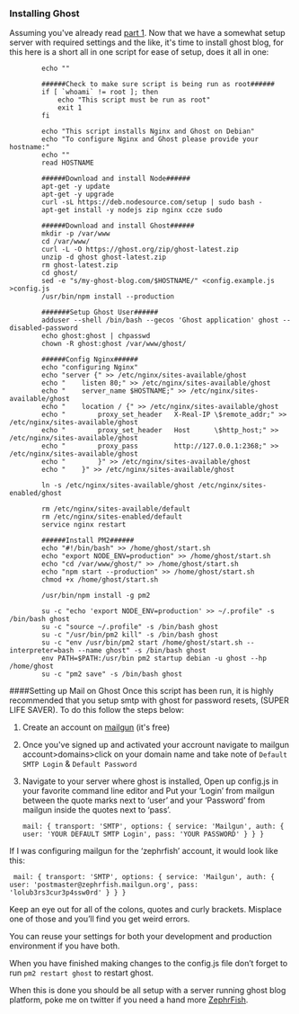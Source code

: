 ### Installing Ghost
Assuming you've already read [part 1](https://blog.zsec.uk/quick-server-p1/). Now that we have a somewhat setup server with required settings and the like, it's time to install ghost blog, for this here is a short all in one script for ease of setup, does it all in one:

			echo ""
			
			######Check to make sure script is being run as root######
			if [ `whoami` != root ]; then
				echo "This script must be run as root"
				exit 1
			fi
			
			echo "This script installs Nginx and Ghost on Debian"
			echo "To configure Nginx and Ghost please provide your hostname:"
			echo ""
			read HOSTNAME
			
			######Download and install Node######
			apt-get -y update
			apt-get -y upgrade
			curl -sL https://deb.nodesource.com/setup | sudo bash -
			apt-get install -y nodejs zip nginx ccze sudo
			
			######Download and install Ghost######
			mkdir -p /var/www
			cd /var/www/
			curl -L -O https://ghost.org/zip/ghost-latest.zip
			unzip -d ghost ghost-latest.zip
			rm ghost-latest.zip
			cd ghost/
			sed -e "s/my-ghost-blog.com/$HOSTNAME/" <config.example.js >config.js
			/usr/bin/npm install --production
			
			#######Setup Ghost User######
			adduser --shell /bin/bash --gecos 'Ghost application' ghost --disabled-password
			echo ghost:ghost | chpasswd
			chown -R ghost:ghost /var/www/ghost/
			
			######Config Nginx######
			echo "configuring Nginx"
			echo "server {" >> /etc/nginx/sites-available/ghost
			echo "    listen 80;" >> /etc/nginx/sites-available/ghost
			echo "    server_name $HOSTNAME;" >> /etc/nginx/sites-available/ghost
			echo "    location / {" >> /etc/nginx/sites-available/ghost
			echo "        proxy_set_header   X-Real-IP \$remote_addr;" >> /etc/nginx/sites-available/ghost
			echo "        proxy_set_header   Host      \$http_host;" >> /etc/nginx/sites-available/ghost
			echo "        proxy_pass         http://127.0.0.1:2368;" >> /etc/nginx/sites-available/ghost
			echo "        }" >> /etc/nginx/sites-available/ghost
			echo "    }" >> /etc/nginx/sites-available/ghost
			
			ln -s /etc/nginx/sites-available/ghost /etc/nginx/sites-enabled/ghost
			
			rm /etc/nginx/sites-available/default
			rm /etc/nginx/sites-enabled/default
			service nginx restart
			
			######Install PM2######
			echo "#!/bin/bash" >> /home/ghost/start.sh
			echo "export NODE_ENV=production" >> /home/ghost/start.sh
			echo "cd /var/www/ghost/" >> /home/ghost/start.sh
			echo "npm start --production" >> /home/ghost/start.sh
			chmod +x /home/ghost/start.sh
			
			/usr/bin/npm install -g pm2
			
			su -c "echo 'export NODE_ENV=production' >> ~/.profile" -s /bin/bash ghost
			su -c "source ~/.profile" -s /bin/bash ghost
			su -c "/usr/bin/pm2 kill" -s /bin/bash ghost
			su -c "env /usr/bin/pm2 start /home/ghost/start.sh --interpreter=bash --name ghost" -s /bin/bash ghost
			env PATH=$PATH:/usr/bin pm2 startup debian -u ghost --hp /home/ghost
			su -c "pm2 save" -s /bin/bash ghost

####Setting up Mail on Ghost
Once this script has been run, it is highly recommended that you setup smtp with ghost for password resets, (SUPER LIFE SAVER). To do this follow the steps below:

 1. Create an account on  [mailgun](mailgun.com) (it's free)
 2. Once you've signed up and activated your accrount navigate to mailgun account>domains>click on your domain name and take note of `Default SMTP Login` & `Default Password`
 3. Navigate to your server where ghost is installed, Open up config.js in your favorite command line editor and Put your ‘Login’ from mailgun between the quote marks next to ‘user’ and your ‘Password’ from mailgun inside the quotes next to ‘pass’.


     `mail: {
    transport: 'SMTP',
        options: {
            service: 'Mailgun',
            auth: {
                user: 'YOUR DEFAULT SMTP Login',
                pass: 'YOUR PASSWORD'
            }
        }
    }`

 If I was configuring mailgun for the ‘zephrfish’ account, it would look like this:
 

   ` mail: {
        transport: 'SMTP',
        options: {
            service: 'Mailgun',
            auth: {
                user: 'postmaster@zephrfish.mailgun.org',
                pass: 'lolub3rs3cur3p4ssw0rd'
            }
        }
    }`


Keep an eye out for all of the colons, quotes and curly brackets. Misplace one of those and you’ll find you get weird errors.

You can reuse your settings for both your development and production environment if you have both.

When you have finished making changes to the config.js file don’t forget to run
 `pm2 restart ghost` to restart ghost.

When this is done you should be all setup with a server running ghost blog platform, poke me on twitter if you need a hand more [ZephrFish](https://twitter.com/ZephrFish).
